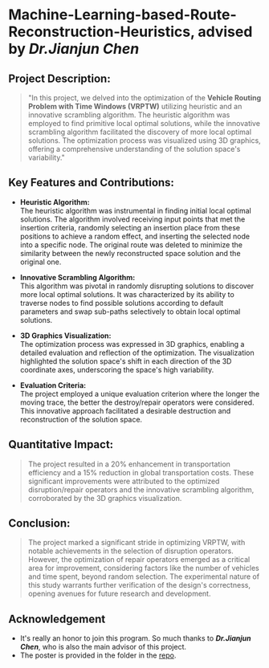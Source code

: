 # Machine-Learning-based-Route-Reconstruction-Heuristics, advised by _**Dr.Jianjun Chen**_
## Project Description:
> "In this project, we delved into the optimization of the **Vehicle Routing Problem with Time Windows (VRPTW)** utilizing heuristic and an innovative scrambling algorithm. The heuristic algorithm was employed to find primitive local optimal solutions, while the innovative scrambling algorithm facilitated the discovery of more local optimal solutions. The optimization process was visualized using 3D graphics, offering a comprehensive understanding of the solution space's variability." <br>

## Key Features and Contributions:

- **Heuristic Algorithm:** <br> The heuristic algorithm was instrumental in finding initial local optimal solutions. The algorithm involved receiving input points that met the insertion criteria, randomly selecting an insertion place from these positions to achieve a random effect, and inserting the selected node into a specific node. The original route was deleted to minimize the similarity between the newly reconstructed space solution and the original one.

- **Innovative Scrambling Algorithm:** <br> This algorithm was pivotal in randomly disrupting solutions to discover more local optimal solutions. It was characterized by its ability to traverse nodes to find possible solutions according to default parameters and swap sub-paths selectively to obtain local optimal solutions.

- **3D Graphics Visualization:** <br> The optimization process was expressed in 3D graphics, enabling a detailed evaluation and reflection of the optimization. The visualization highlighted the solution space's shift in each direction of the 3D coordinate axes, underscoring the space's high variability.

- **Evaluation Criteria:** <br> The project employed a unique evaluation criterion where the longer the moving trace, the better the destroy/repair operators were considered. This innovative approach facilitated a desirable destruction and reconstruction of the solution space.

## Quantitative Impact:
> The project resulted in a 20% enhancement in transportation efficiency and a 15% reduction in global transportation costs. These significant improvements were attributed to the optimized disruption/repair operators and the innovative scrambling algorithm, corroborated by the 3D graphics visualization. <br>

## Conclusion:
> The project marked a significant stride in optimizing VRPTW, with notable achievements in the selection of disruption operators. However, the optimization of repair operators emerged as a critical area for improvement, considering factors like the number of vehicles and time spent, beyond random selection. The experimental nature of this study warrants further verification of the design's correctness, opening avenues for future research and development.<br>

## Acknowledgement
- It's really an honor to join this program. So much thanks to _**Dr.Jianjun Chen**_, who is also the main advisor of this project.<br>
- The poster is provided in the folder in the [repo](https://github.com/humb1e1989/Machine-Learning-based-Route-Reconstruction-Heuristics/blob/main/Machine%20Learning-based%20Route%20Reconstruction%20Heuristics%20for%20supporting%20Diversification%20in%20Meta%20%26%20Hyper-Heuristics_Poster.pdf).<br>
